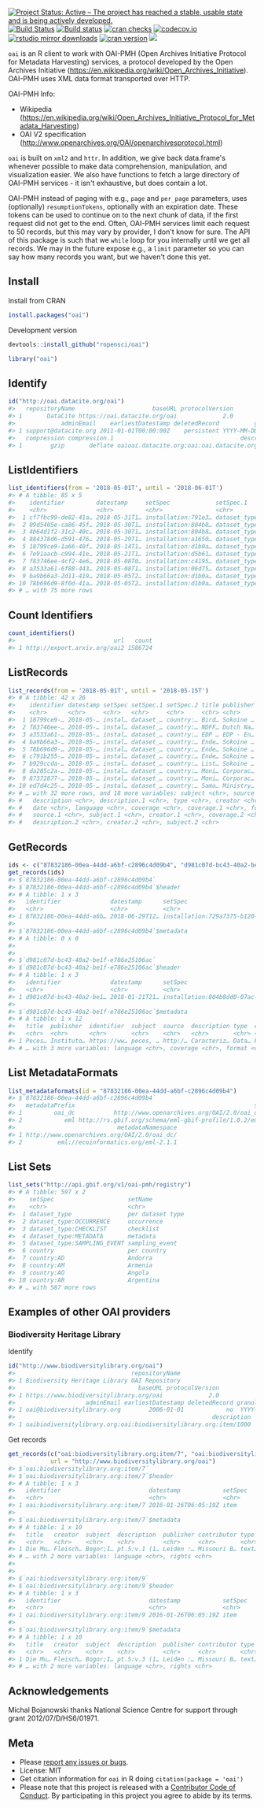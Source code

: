 

[![Project Status: Active – The project has reached a stable, usable state and is being actively developed.](https://www.repostatus.org/badges/latest/active.svg)](https://www.repostatus.org/#active)
[![Build Status](https://travis-ci.org/ropensci/oai.svg?branch=master)](https://travis-ci.org/ropensci/oai) 
[![Build status](https://ci.appveyor.com/api/projects/status/h5qu574ky0rk3xxv?svg=true)](https://ci.appveyor.com/project/sckott/oai) 
[![cran checks](https://cranchecks.info/badges/worst/oai)](https://cranchecks.info/pkgs/oai)
[![codecov.io](https://codecov.io/github/ropensci/oai/coverage.svg?branch=master)](https://codecov.io/github/ropensci/oai?branch=master) 
[![rstudio mirror downloads](https://cranlogs.r-pkg.org/badges/oai?color=2ED968)](https://github.com/r-hub/cranlogs.app) 
[![cran version](https://www.r-pkg.org/badges/version/oai)](https://cran.r-project.org/package=oai) 
[![](https://badges.ropensci.org/19_status.svg)](https://github.com/ropensci/onboarding/issues/19)

`oai` is an R client to work with OAI-PMH (Open Archives Initiative Protocol for Metadata Harvesting) services, a protocol developed by the Open Archives Initiative (https://en.wikipedia.org/wiki/Open_Archives_Initiative). OAI-PMH uses XML data format transported over HTTP.

OAI-PMH Info:

* Wikipedia (https://en.wikipedia.org/wiki/Open_Archives_Initiative_Protocol_for_Metadata_Harvesting)
* OAI V2 specification (http://www.openarchives.org/OAI/openarchivesprotocol.html)

`oai` is built on `xml2` and `httr`. In addition, we give back data.frame's whenever possible to make data comprehension, manipulation, and visualization easier. We also have functions to fetch a large directory of OAI-PMH services - it isn't exhaustive, but does contain a lot.

OAI-PMH instead of paging with e.g., `page` and `per_page` parameters, uses (optionally) `resumptionTokens`, optionally with an expiration date. These tokens can be used to continue on to the next chunk of data, if the first request did not get to the end. Often, OAI-PMH services limit each request to 50 records, but this may vary by provider, I don't know for sure. The API of this package is such that we `while` loop for you internally until we get all records. We may in the future expose e.g., a `limit` parameter so you can say how many records you want, but we haven't done this yet.

## Install

Install from CRAN


```r
install.packages("oai")
```

Development version


```r
devtools::install_github("ropensci/oai")
```


```r
library("oai")
```

## Identify


```r
id("http://oai.datacite.org/oai")
#>   repositoryName                      baseURL protocolVersion
#> 1       DataCite https://oai.datacite.org/oai             2.0
#>             adminEmail    earliestDatestamp deletedRecord          granularity
#> 1 support@datacite.org 2011-01-01T00:00:00Z    persistent YYYY-MM-DDThh:mm:ssZ
#>   compression compression.1                                    description
#> 1        gzip       deflate oaioai.datacite.org:oai:oai.datacite.org:12425
```

## ListIdentifiers


```r
list_identifiers(from = '2018-05-01T', until = '2018-06-01T')
#> # A tibble: 85 x 5
#>    identifier         datestamp     setSpec             setSpec.1      setSpec.2
#>    <chr>              <chr>         <chr>               <chr>          <chr>    
#>  1 cf7fbc99-de82-41a… 2018-05-31T1… installation:791e3… dataset_type:… country:…
#>  2 09d5405e-ca86-45f… 2018-05-30T1… installation:804b8… dataset_type:… country:…
#>  3 4b64d1f2-31c2-40c… 2018-05-30T1… installation:804b8… dataset_type:… country:…
#>  4 884378d6-d591-476… 2018-05-29T1… installation:a1650… dataset_type:… country:…
#>  5 18799ce9-1a66-40f… 2018-05-14T1… installation:d1b0a… dataset_type:… country:…
#>  6 7e91aacb-c994-41e… 2018-05-21T1… installation:d5b61… dataset_type:… country:…
#>  7 f83746ee-4cf2-4e6… 2018-05-08T0… installation:c4195… dataset_type:… country:…
#>  8 a3533a61-6f88-443… 2018-05-08T1… installation:06d75… dataset_type:… country:…
#>  9 ba9b66a3-2d11-419… 2018-05-05T2… installation:d1b0a… dataset_type:… country:…
#> 10 78b696d9-8f0d-41a… 2018-05-05T2… installation:d1b0a… dataset_type:… country:…
#> # … with 75 more rows
```

## Count Identifiers


```r
count_identifiers()
#>                            url   count
#> 1 http://export.arxiv.org/oai2 1586724
```

## ListRecords


```r
list_records(from = '2018-05-01T', until = '2018-05-15T')
#> # A tibble: 42 x 26
#>    identifier datestamp setSpec setSpec.1 setSpec.2 title publisher identifier.1
#>    <chr>      <chr>     <chr>   <chr>     <chr>     <chr> <chr>     <chr>       
#>  1 18799ce9-… 2018-05-… instal… dataset_… country:… Bird… Sokoine … https://www…
#>  2 f83746ee-… 2018-05-… instal… dataset_… country:… NDFF… Dutch Na… https://www…
#>  3 a3533a61-… 2018-05-… instal… dataset_… country:… EDP … EDP - En… https://www…
#>  4 ba9b66a3-… 2018-05-… instal… dataset_… country:… Ende… Sokoine … https://www…
#>  5 78b696d9-… 2018-05-… instal… dataset_… country:… Ende… Sokoine … https://www…
#>  6 c791b255-… 2018-05-… instal… dataset_… country:… Ende… Sokoine … https://www…
#>  7 b929ccda-… 2018-05-… instal… dataset_… country:… List… Sokoine … https://www…
#>  8 da285c2a-… 2018-05-… instal… dataset_… country:… Moni… Corporac… https://www…
#>  9 87372877-… 2018-05-… instal… dataset_… country:… Moni… Corporac… https://www…
#> 10 ed7d4c25-… 2018-05-… instal… dataset_… country:… Samo… Ministry… https://www…
#> # … with 32 more rows, and 18 more variables: subject <chr>, source <chr>,
#> #   description <chr>, description.1 <chr>, type <chr>, creator <chr>,
#> #   date <chr>, language <chr>, coverage <chr>, coverage.1 <chr>, format <chr>,
#> #   source.1 <chr>, subject.1 <chr>, creator.1 <chr>, coverage.2 <chr>,
#> #   description.2 <chr>, creator.2 <chr>, subject.2 <chr>
```

## GetRecords


```r
ids <- c("87832186-00ea-44dd-a6bf-c2896c4d09b4", "d981c07d-bc43-40a2-be1f-e786e25106ac")
get_records(ids)
#> $`87832186-00ea-44dd-a6bf-c2896c4d09b4`
#> $`87832186-00ea-44dd-a6bf-c2896c4d09b4`$header
#> # A tibble: 1 x 3
#>   identifier              datestamp      setSpec                                
#>   <chr>                   <chr>          <chr>                                  
#> 1 87832186-00ea-44dd-a6b… 2018-06-29T12… installation:729a7375-b120-4e4f-bb81-a…
#> 
#> $`87832186-00ea-44dd-a6bf-c2896c4d09b4`$metadata
#> # A tibble: 0 x 0
#> 
#> 
#> $`d981c07d-bc43-40a2-be1f-e786e25106ac`
#> $`d981c07d-bc43-40a2-be1f-e786e25106ac`$header
#> # A tibble: 1 x 3
#>   identifier              datestamp      setSpec                                
#>   <chr>                   <chr>          <chr>                                  
#> 1 d981c07d-bc43-40a2-be1… 2018-01-21T21… installation:804b8dd0-07ac-4a30-bf92-3…
#> 
#> $`d981c07d-bc43-40a2-be1f-e786e25106ac`$metadata
#> # A tibble: 1 x 12
#>   title  publisher  identifier  subject  source  description type  creator date 
#>   <chr>  <chr>      <chr>       <chr>    <chr>   <chr>       <chr> <chr>   <chr>
#> 1 Peces… Instituto… https://ww… peces, … http:/… Caracteriz… Data… Fernan… 2018…
#> # … with 3 more variables: language <chr>, coverage <chr>, format <chr>
```

## List MetadataFormats


```r
list_metadataformats(id = "87832186-00ea-44dd-a6bf-c2896c4d09b4")
#> $`87832186-00ea-44dd-a6bf-c2896c4d09b4`
#>   metadataPrefix                                                   schema
#> 1         oai_dc           http://www.openarchives.org/OAI/2.0/oai_dc.xsd
#> 2            eml http://rs.gbif.org/schema/eml-gbif-profile/1.0.2/eml.xsd
#>                             metadataNamespace
#> 1 http://www.openarchives.org/OAI/2.0/oai_dc/
#> 2          eml://ecoinformatics.org/eml-2.1.1
```

## List Sets


```r
list_sets("http://api.gbif.org/v1/oai-pmh/registry")
#> # A tibble: 597 x 2
#>    setSpec                     setName         
#>    <chr>                       <chr>           
#>  1 dataset_type                per dataset type
#>  2 dataset_type:OCCURRENCE     occurrence      
#>  3 dataset_type:CHECKLIST      checklist       
#>  4 dataset_type:METADATA       metadata        
#>  5 dataset_type:SAMPLING_EVENT sampling_event  
#>  6 country                     per country     
#>  7 country:AD                  Andorra         
#>  8 country:AM                  Armenia         
#>  9 country:AO                  Angola          
#> 10 country:AR                  Argentina       
#> # … with 587 more rows
```

## Examples of other OAI providers

### Biodiversity Heritage Library

Identify


```r
id("http://www.biodiversitylibrary.org/oai")
#>                                 repositoryName
#> 1 Biodiversity Heritage Library OAI Repository
#>                                   baseURL protocolVersion
#> 1 https://www.biodiversitylibrary.org/oai             2.0
#>                    adminEmail earliestDatestamp deletedRecord granularity
#> 1 oai@biodiversitylibrary.org        2006-01-01            no  YYYY-MM-DD
#>                                                        description
#> 1 oaibiodiversitylibrary.org:oai:biodiversitylibrary.org:item/1000
```

Get records


```r
get_records(c("oai:biodiversitylibrary.org:item/7", "oai:biodiversitylibrary.org:item/9"),
            url = "http://www.biodiversitylibrary.org/oai")
#> $`oai:biodiversitylibrary.org:item/7`
#> $`oai:biodiversitylibrary.org:item/7`$header
#> # A tibble: 1 x 3
#>   identifier                         datestamp            setSpec
#>   <chr>                              <chr>                <chr>  
#> 1 oai:biodiversitylibrary.org:item/7 2016-01-26T06:05:19Z item   
#> 
#> $`oai:biodiversitylibrary.org:item/7`$metadata
#> # A tibble: 1 x 10
#>   title   creator  subject  description  publisher contributor type  identifier 
#>   <chr>   <chr>    <chr>    <chr>        <chr>     <chr>       <chr> <chr>      
#> 1 Die Mu… Fleisch… Bogor;I… pt.5:v.1 (1… Leiden :… Missouri B… text… https://ww…
#> # … with 2 more variables: language <chr>, rights <chr>
#> 
#> 
#> $`oai:biodiversitylibrary.org:item/9`
#> $`oai:biodiversitylibrary.org:item/9`$header
#> # A tibble: 1 x 3
#>   identifier                         datestamp            setSpec
#>   <chr>                              <chr>                <chr>  
#> 1 oai:biodiversitylibrary.org:item/9 2016-01-26T06:05:19Z item   
#> 
#> $`oai:biodiversitylibrary.org:item/9`$metadata
#> # A tibble: 1 x 10
#>   title   creator  subject  description  publisher contributor type  identifier 
#>   <chr>   <chr>    <chr>    <chr>        <chr>     <chr>       <chr> <chr>      
#> 1 Die Mu… Fleisch… Bogor;I… pt.5:v.3 (1… Leiden :… Missouri B… text… https://ww…
#> # … with 2 more variables: language <chr>, rights <chr>
```


## Acknowledgements

Michal Bojanowski thanks National Science Centre for support through grant 2012/07/D/HS6/01971.


## Meta

* Please [report any issues or bugs](https://github.com/ropensci/oai/issues).
* License: MIT
* Get citation information for `oai` in R doing `citation(package = 'oai')`
* Please note that this project is released with a [Contributor Code of Conduct](https://ropensci.org/code-of-conduct/). By participating in this project you agree to abide by its terms.
